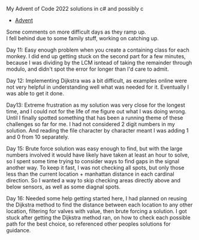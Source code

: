 My Advent of Code 2022 solutions in c# and possibly c  
- [Advent](https://adventofcode.com/)

Some comments on more difficult days as they ramp up.  
I fell behind due to some family stuff, working on catching up.

Day 11: Easy enough problem when you create a containing class for each monkey. I did
end up getting stuck on the second part for a few minutes, because I was dividing by the LCM isntead
of taking the remainder through modulo, and didn't spot the error for longer than I'd care to admit.

Day 12: Implementing Dijkstra was a bit difficult, as examples online were not very helpful in understanding well
what was needed for it. Eventually I was able to get it done.

Day13: Extreme frustration as my solution was very close for the longest time, and I could not for the
life of me figure out what I was doing wrong. Until I finally spotted something that has been a running 
theme of these challenges so far for me. I had not considered 2 digit numbers in my solution. And reading 
the file character by character meant I was adding 1 and 0 from 10 separately.

Day 15: Brute force solution was easy enough to find, but with the large numbers involved it would have likely have taken at least an
hour to solve, so I spent some time trying to consider ways to find gaps in the signal another way. To keep it fast, I was not checking all spots, 
but only those less than the current location + manhattan distance in each cardinal direction. So I wanted a way to skip checking areas directly above and below
sensors, as well as some diagnal spots.

Day 16: Needed some help getting started here, I had planned on reusing the Dijkstra method to find the distance between each location to any other location, filtering
for valves with value, then brute forcing a solution. I got stuck after getting the Dijkstra method ran, on how to check each possible path for the best choice, so referenced other peoples solutions for guidance.

